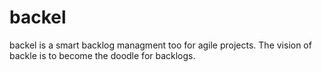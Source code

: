 backel
======

backel is a smart backlog managment too for agile projects.
The vision of backle is to become the doodle for backlogs.
